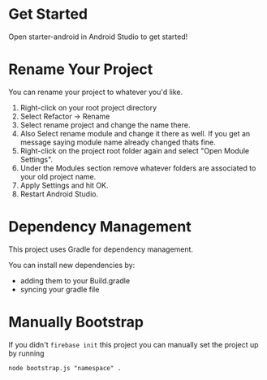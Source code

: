 # Get Started
Open starter-android in Android Studio to get started!

# Rename Your Project
You can rename your project to whatever you'd like.
1. Right-click on your root project directory
2. Select Refactor -> Rename
3. Select rename project and change the name there.
4. Also Select rename module and change it there as well. If you get an message saying module name already changed thats fine.
5. Right-click on the project root folder again and select "Open Module Settings".
6. Under the Modules section remove whatever folders are associated to your old project name.
7. Apply Settings and hit OK.
8. Restart Android Studio.

# Dependency Management
This project uses Gradle for dependency management.

You can install new dependencies by:
* adding them to your Build.gradle
* syncing your gradle file

# Manually Bootstrap
If you didn't `firebase init` this project
you can manually set the project up by running

`node bootstrap.js "namespace" .`
